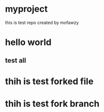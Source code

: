 # myproject
this is test repo created by mofawzy
<h1>hello world</h1>
<h2>test all</h2>
<h1>thih is test forked file</h1>
<h1>thih is test fork branch</h1>

